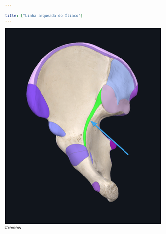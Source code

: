```yaml
---

title: ["Linha arqueada do Íliaco"]
---
```

![Pasted image 20210414151223.png](Pasted%20image%2020210414151223.png)#review 
